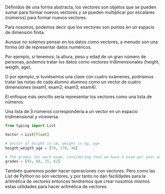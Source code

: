 Definidos de una forma abstracta, los vectores son objetos que se pueden sumar para formar nuevos vectores y se pueden multiplicar por escalares (números) para formar nuevos vectores.

Para nosotros, podemos decir que los vectores son puntos en un espacio de dimensión finita. 

Aunque no solemos pensar en los datos como vectores, a menudo son una forma útil de representar datos numéricos. 

Por ejemplo, si tenemos: la altura, peso y edad de un gran número de personas, podemos tratar los datos como vectores tridimensionales (height, weigth, age).

O por ejemplo, si tuviésemos una clase con cuatro exámenes, podríamos tratar las notas de cada alumno alumnos como un vector de cuatro dimensiones (exam1, exam2, exam3, exam4).

El enfoque más sencillo sería representar los vectores como una lista de números. 

Una lista de 3 números correspondería a un vector en un espacio tridimensional y viceversa.

```python
from typing import List

Vector = List[float]

# Vector of height in cm, weight in kg, age
heigth_weigth_age = [70, 170, 40]

# The grades for each exam, considering that we have 4 exam per year and student
grades = [95, 80, 75, 62]
```

También queremos poder hacer operaciones con vectores. Pero como las List de Python no son vectores, y por tanto no dan facilidades para la aritmética de vectores entonces tendremos que crear nosotros mismos estas utilidades para hacer aritmética de vectores.
